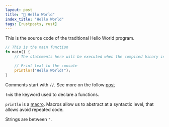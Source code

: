 ```yaml
---
layout: post
title: "📜 Hello World"
index_title: "Hello World"
tags: [rustposts, rust]
---
```


This is the source code of the traditional Hello World program.

```rust
// This is the main function
fn main() {
    // The statements here will be executed when the compiled binary is called

    // Print text to the console
    println!("Hello World!");
}
```

Comments start with ```//```. See more on the follow [post](http://daily-rust.github.io/2016/04/27/comments.html)

```fn```is the keyword used to declare a functions.

```println``` is a [macro](https://doc.rust-lang.org/book/macros.html). Macros allow us to abstract at a syntactic level, that allows avoid repeated code.

Strings are between ```"```.
